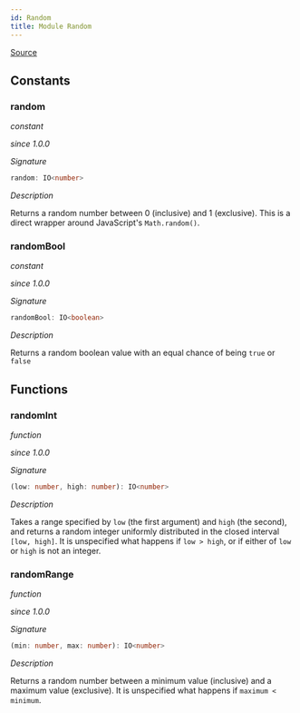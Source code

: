 ```yaml
---
id: Random
title: Module Random
---
```


[Source](https://github.com/gcanti/fp-ts/blob/master/src/Random.ts)

## Constants

### random

_constant_

_since 1.0.0_

_Signature_

```ts
random: IO<number>
```

_Description_

Returns a random number between 0 (inclusive) and 1 (exclusive). This is a direct wrapper around JavaScript's
`Math.random()`.

### randomBool

_constant_

_since 1.0.0_

_Signature_

```ts
randomBool: IO<boolean>
```

_Description_

Returns a random boolean value with an equal chance of being `true` or `false`

## Functions

### randomInt

_function_

_since 1.0.0_

_Signature_

```ts
(low: number, high: number): IO<number>
```

_Description_

Takes a range specified by `low` (the first argument) and `high` (the second), and returns a random integer uniformly
distributed in the closed interval `[low, high]`. It is unspecified what happens if `low > high`, or if either of
`low` or `high` is not an integer.

### randomRange

_function_

_since 1.0.0_

_Signature_

```ts
(min: number, max: number): IO<number>
```

_Description_

Returns a random number between a minimum value (inclusive) and a maximum value (exclusive). It is unspecified what
happens if `maximum < minimum`.

